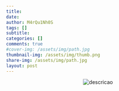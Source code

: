 ```yaml
---
title:
date:
author: M4rQu1Nh0S
tags: []
subtitle:
categories: []
comments: true
#cover-img: /assets/img/path.jpg
thumbnail-img: /assets/img/thumb.png
share-img: /assets/img/path.jpg
layout: post
---
```


<p align='center'><img alt='descricao' src="url-img"/></p>

